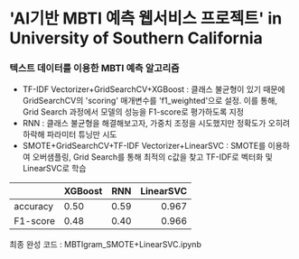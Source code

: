 #  'AI기반 MBTI 예측 웹서비스 프로젝트' in University of Southern California

### 텍스트 데이터를 이용한 MBTI 예측 알고리즘

- TF-IDF Vectorizer+GridSearchCV+XGBoost
  : 클래스 불균형이 있기 때문에 GridSearchCV의 'scoring' 매개변수를 'f1_weighted'으로 설정. 이를 통해, Grid Search 과정에서 모델의 성능을 F1-score로 평가하도록 지정
- RNN
  : 클래스 불균형을 해결해보고자, 가중치 조정을 시도했지만 정확도가 오히려 하락해 파라미터 튜닝만 시도
- SMOTE+GridSearchCV+TF-IDF Vectorizer+LinearSVC
  : SMOTE를 이용하여 오버샘플링, Grid Search를 통해 최적의 c값을 찾고 TF-IDF로 벡터화 및 LinearSVC로 학습

|  | XGBoost | RNN | LinearSVC |
| :---- | ------ | :----------: | --------------------: |
| accuracy | 0.50 | 0.59 | 0.967 |
| F1-score | 0.48 | 0.40 | 0.966 |

최종 완성 코드 : MBTIgram_SMOTE+LinearSVC.ipynb
